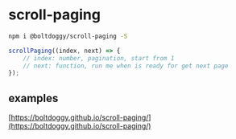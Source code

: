 # scroll-paging

``` bash
npm i @boltdoggy/scroll-paging -S
```

``` javascript
scrollPaging((index, next) => {
    // index: number, pagination, start from 1
    // next: function, run me when is ready for get next page
});
```

## examples

[https://boltdoggy.github.io/scroll-paging/](https://boltdoggy.github.io/scroll-paging/)
